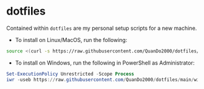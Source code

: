 # dotfiles

Contained within `dotfiles` are my personal setup scripts for a new machine.

- To install on Linux/MacOS, run the following:

```bash
source <(curl -s https://raw.githubusercontent.com/QuanDo2000/dotfiles/main/unix/install)
```

- To install on Windows, run the following in PowerShell as Administrator:

```powershell
Set-ExecutionPolicy Unrestricted -Scope Process
iwr -useb https://raw.githubusercontent.com/QuanDo2000/dotfiles/main/windows/install.ps1 | iex
```

